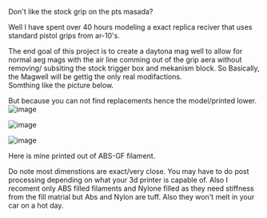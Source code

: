 Don't like the stock grip on the pts masada?

Well I have spent over 40 hours modeling a exact replica reciver that uses standard pistol grips from ar-10's.

The end goal of this project is to create a daytona mag well to allow for normal aeg mags with the air line comming out of the grip aera without removing/ subsiting the stock trigger box and mekanism block.  So Basically, the Magwell will be gettig the only real modifactions.  
Somthing like the picture below.  

But because you can not find replacements hence the model/printed lower.
![image](https://github.com/user-attachments/assets/eee62337-f35d-4177-9ee2-70aa14b9d0f7)


![image](https://github.com/user-attachments/assets/57515e91-e33e-4875-ba37-203e5df191e5)

![image](https://github.com/user-attachments/assets/3b90a92a-a324-4ebc-80de-cb25c569437c)

Here is mine printed out of ABS-GF filament.

Do note most dimenstions are exact/very close.  You may have to do post processing depending on what your 3d printer is capable of. Also I recoment only ABS filled filaments and Nylone filled as they need stiffness from the fill matrial but Abs and Nylon are tuff. Also they won't melt in your car on a hot day.

